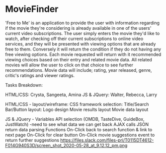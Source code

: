 # MovieFinder
'Free to Me' is an application to provide the user with information regarding if the movie they're considering is already available in one of the users' current video subscriptions. The user simply enters the movie they'd like to watch, after checking off their current subscriptions to online video services, and they will be presented with viewing options that are already free to them. Conversely it will return the condition if they do not having any free viewing options. Each movie requested will return with it recommended viewing choices based on their entry and related movie data. All related movies will allow the user to click on that choice to see further recommendations. Movie data will include; rating, year released, genre, critic's ratings and viewer ratings.

Tasks Breakdown:

HTML/CSS: Crysta, Sangeeta, Amina
JS & JQuery: Walter, Rebecca, Larry

HTML/CSS - 
  layout/wireframe:
  CSS framework selection:
  Title/Search Bar/Button layout:
  Logo design
  Movie results layout
  Movie data layout
  
  
JS & JQuery - 
  Variables
  API selection (OMDB, TasteDive, GuideBox, JustWatch)
    -need to see what data we can get back
  AJAX calls
  JSON return data parsing
  Functions
  On-Click back to search function & link to next page
  On-Click for clear button
  On-Click movie suggestions event to return further suggestions
  https://files.slack.com/files-pri/T0115DT4612-F014G940S3D/screen_shot_2020-05-28_at_9.12.12_pm.png
  
  
  
